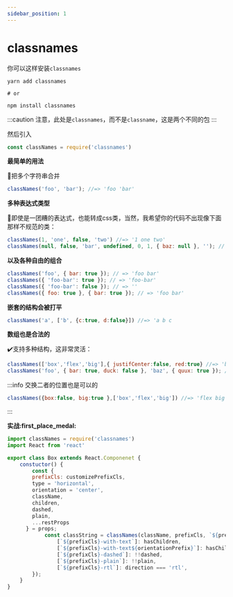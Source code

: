 ```yaml
---
sidebar_position: 1
---
```


# classnames

你可以这样安装`classnames`

```shell
yarn add classnames

# or

npm install classnames
```

:::caution
注意，此处是`classnames`，而不是`classname`，这是两个不同的包
:::

然后引入

```js
const classNames = require('classnames')
```

**最简单的用法**

:ocean:把多个字符串合并

```js
classNames('foo', 'bar'); //=> 'foo 'bar'
```

**多种表达式类型**

:rainbow:即使是一团糟的表达式，也能转成css类，当然，我希望你的代码不出现像下面那样不规范的类：

```js
classNames(1, 'one', false, 'two') //=> '1 one two'
classNames(null, false, 'bar', undefined, 0, 1, { baz: null }, ''); // => 'bar 1'
```

**以及各种自由的组合**

```js
classNames('foo', { bar: true }); // => 'foo bar'
classNames({ 'foo-bar': true }); // => 'foo-bar'
classNames({ 'foo-bar': false }); // => ''
classNames({ foo: true }, { bar: true }); // => 'foo bar'
```

**嵌套的结构会被打平**

```js
classNames('a', ['b', {c:true, d:false}]) //=> 'a b c
```

**数组也是合法的**

:heavy_check_mark:支持多种结构，这非常灵活：

```js
classNames(['box','flex','big'],{ justifCenter:false, red:true} //=> 'box flex red')
classNames('foo', { bar: true, duck: false }, 'baz', { quux: true }); // => 'foo bar baz quux'
```


:::info
交换二者的位置也是可以的
```js
classNames({box:false, big:true },['box','flex','big']) //=> 'flex big'
```
:::


**实战:first_place_medal:**

```js title="选自Ant-Design源码"
import classNames = require('classnames')
import React from 'react'

export class Box extends React.Componenet {
    constuctor() {
        const {
        prefixCls: customizePrefixCls,
        type = 'horizontal',
        orientation = 'center',
        className,
        children,
        dashed,
        plain,
        ...restProps
      } = props;
            const classString = classNames(className, prefixCls, `${prefixCls}-${type}`, {
                [`${prefixCls}-with-text`]: hasChildren,
                [`${prefixCls}-with-text${orientationPrefix}`]: hasChildren,
                [`${prefixCls}-dashed`]: !!dashed,
                [`${prefixCls}-plain`]: !!plain,
                [`${prefixCls}-rtl`]: direction === 'rtl',
        });
    }
}
```